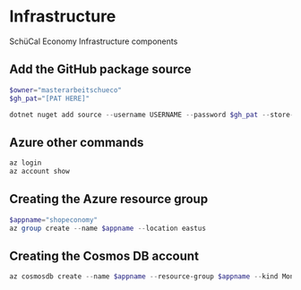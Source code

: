 # Infrastructure
SchüCal Economy Infrastructure components

## Add the GitHub package source
```powershell
$owner="masterarbeitschueco"
$gh_pat="[PAT HERE]"

dotnet nuget add source --username USERNAME --password $gh_pat --store-password-in-clear-text --name github "https://nuget.pkg.github.com/$owner/index.json"
```

## Azure other commands
```powershell
az login
az account show
```

## Creating the Azure resource group
```powershell
$appname="shopeconomy"
az group create --name $appname --location eastus
```

## Creating the Cosmos DB account
```powershell
az cosmosdb create --name $appname --resource-group $appname --kind MongoDB --enable-free-tier 
```